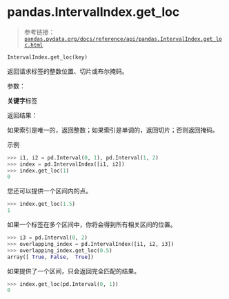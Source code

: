 # pandas.IntervalIndex.get_loc

> 参考链接：[`pandas.pydata.org/docs/reference/api/pandas.IntervalIndex.get_loc.html`](https://pandas.pydata.org/docs/reference/api/pandas.IntervalIndex.get_loc.html)

```py
IntervalIndex.get_loc(key)
```

返回请求标签的整数位置、切片或布尔掩码。

参数：

**关键字**标签

返回结果：

如果索引是唯一的，返回整数；如果索引是单调的，返回切片；否则返回掩码。

示例

```py
>>> i1, i2 = pd.Interval(0, 1), pd.Interval(1, 2)
>>> index = pd.IntervalIndex([i1, i2])
>>> index.get_loc(1)
0 
```

您还可以提供一个区间内的点。

```py
>>> index.get_loc(1.5)
1 
```

如果一个标签在多个区间中，你将会得到所有相关区间的位置。

```py
>>> i3 = pd.Interval(0, 2)
>>> overlapping_index = pd.IntervalIndex([i1, i2, i3])
>>> overlapping_index.get_loc(0.5)
array([ True, False,  True]) 
```

如果提供了一个区间，只会返回完全匹配的结果。

```py
>>> index.get_loc(pd.Interval(0, 1))
0 
```
